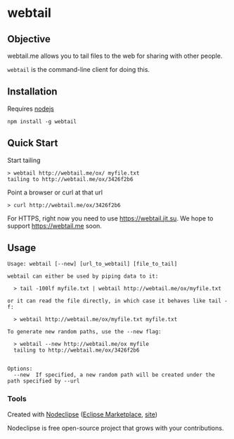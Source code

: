 # webtail

## Objective

webtail.me allows you to tail files to the web for sharing with other people.

`webtail` is the command-line client for doing this.

## Installation

Requires [nodejs](http://nodejs.org/)

`npm install -g webtail`

## Quick Start

Start tailing

    > webtail http://webtail.me/ox/ myfile.txt
    tailing to http://webtail.me/ox/3426f2b6
    
Point a browser or curl at that url

    > curl http://webtail.me/ox/3426f2b6
    
For HTTPS, right now you need to use https://webtail.jit.su.  We hope to support
https://webtail.me soon.

## Usage

```
Usage: webtail [--new] [url_to_webtail] [file_to_tail]

webtail can either be used by piping data to it:

  > tail -100lf myfile.txt | webtail http://webtail.me/ox/myfile.txt

or it can read the file directly, in which case it behaves like tail -f:

  > webtail http://webtail.me/ox/myfile.txt myfile.txt

To generate new random paths, use the --new flag:

  > webtail --new http://webtail.me/ox myfile
  tailing to http://webtail.me/ox/3426f2b6


Options:
  --new  If specified, a new random path will be created under the path specified by --url
```

### Tools

Created with [Nodeclipse](https://github.com/Nodeclipse/nodeclipse-1)
 ([Eclipse Marketplace](http://marketplace.eclipse.org/content/nodeclipse), [site](http://www.nodeclipse.org))   

Nodeclipse is free open-source project that grows with your contributions.

